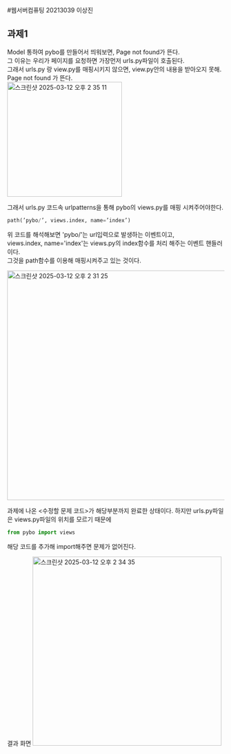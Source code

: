 #웹서버컴퓨팅 20213039 이상진
## 과제1

Model 통하여 pybo를 만들어서 띄워보면, Page not found가 뜬다.  
그 이유는 우리가 페이지를 요청하면 가장먼저 urls.py파일이 호출된다.   
그래서 urls.py 랑 view.py를 매핑시키지 않으면, view.py안의 내용을 받아오지 못해.   
Page not found 가 뜬다.  
<img width="266" alt="스크린샷 2025-03-12 오후 2 35 11" src="https://github.com/user-attachments/assets/05111cd1-abe3-40bf-8837-82fc6e8c82a6" />

그래서 urls.py 코드속 urlpatterns을 통해 pybo의 views.py를 매핑 시켜주어야한다.     

```python
path(’pybo/’, views.index, name=’index’)
```
위 코드를 해석해보면 'pybo/'는 url입력으로 발생하는 이벤트이고,  
views.index, name='index'는 views.py의 index함수를 처리 해주는 이벤트 핸들러이다.  
그것을 path함수를 이용해 매핑시켜주고 있는 것이다.  

<img width="532" alt="스크린샷 2025-03-12 오후 2 31 25" src="https://github.com/user-attachments/assets/62cce99d-6b29-413d-ba76-8e39022fa16d" />

과제에 나온 <수정할 문제 코드>가 해당부분까지 완료한 상태이다. 
하지만 urls.py파일은 views.py파일의 위치를 모르기 때문에 

```python
from pybo import views
```
해당 코드를 추가해 import해주면 문제가 없어진다.


결과 화면
<img width="438" alt="스크린샷 2025-03-12 오후 2 34 35" src="https://github.com/user-attachments/assets/3c345cab-8be9-4a5f-b4bc-7104185516c6" />

